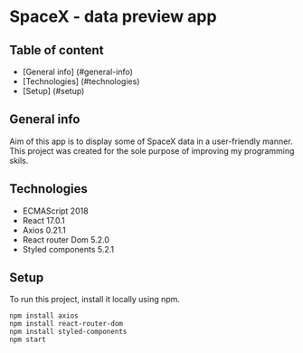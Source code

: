 # SpaceX - data preview app

## Table of content
* [General info] (#general-info)
* [Technologies] (#technologies)
* [Setup] (#setup)

## General info
Aim of this app is to display some of SpaceX data in a user-friendly manner.
This project was created for the sole purpose of improving my programming skils.

## Technologies
* ECMAScript 2018
* React 17.0.1
* Axios 0.21.1
* React router Dom 5.2.0
* Styled components 5.2.1

## Setup
To run this project, install it locally using npm.
```
npm install axios
npm install react-router-dom
npm install styled-components
npm start
```
